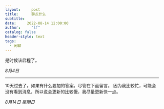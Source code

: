 ```yaml
---
layout:     post
title:      聊点什么
subtitle:   
date:     2022-08-14 12:00:00
author:     "lf"
catalog: false
header-style: text
tags:
  - 闲聊
---
```

是时候该启程了。

*8月4日*

-------------------------------

10天过去了，如果有什么要加的答案，尽管在下面留言。
因为我比较忙，可能会没有看到消息，所以说会更新的比较慢，我尽量更新快一点。

*8月14日 星期日*
